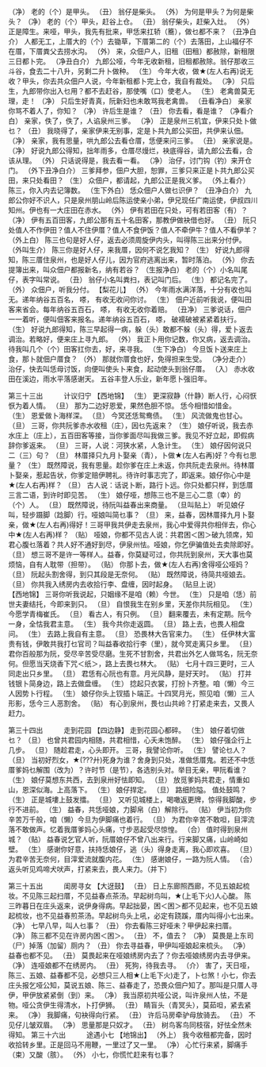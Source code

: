 <!-- { "loadSidebar": true } -->
（净） 老的（个）是甲头。 
（丑） 翁仔是柴头。 
（外） 为何是甲头？为何是柴头？ 
（净） 老的（个）甲头，赶谷上仓。 
（丑） 翁仔柴头，赶柴入灶。 
（外） 正是障生。来哑，甲头，我先有批来，甲恁来扛轿（簥），做乜都不来？ 
（丑净白介） 人都无工，上厝大的（个）去锄草，下厝第二的（个）去落田，上山福仔不在厝，下厝粪父去捞水沟。 
（外） 来，众佃户人，旧租（田租）都赦除，新租限三日都卜完。 
（净丑白介） 九郎公哑，今年无收新租，旧租都赦除。翁仔那收三斗谷，食去二十八升，另剩二升卜做种。 
（生） 今年大收，做★(左人右再)说无收？甲头，你去共众佃户人说，今年新租都卜完上仓，我自有裁处。 
（净） 只后生，九郎带你出入乜用？都不去赶谷，那使嘴（口）使老人。 
（生） 老禽兽莫无理，走！ 
（净） 只后生好青真，阮新妇也未敢骂我老禽兽。 
（丑看净白） 亲家你骂不着人了，你知？ 
（净） 许后生是谁？ 
（丑） 你去看，看是谁？ 
（净看介白） 亲家，佚了，佚了，人谄泉州三爹。 
（净） 正是泉州三机宜，伊来只处卜做乜？ 
（丑） 我晓得了，亲家伊来无别事，定是卜共九郎公买田，共伊来认佃。 
（净） 亲家，我有思量，哄九郎公去看仓厝，恁便来问三爹。 
（丑） 亲家说是。 
（净） 好说九郎公得知，拙年雨多，仓厝尽熳烂，袂底得谷，请九郎公去看，合该从理。 
（外） 只话说得是，我去看一看。 
（净） 治仔，讨门钩（钓）来开仓门。 
（外下丑净白介） 三爹拜参，佃户大胆，恕罪，三爹只来正是卜共九郎公买田，来只处看田？ 
（生） 众佃户，都请起，九郎公正是我义爹。 
（外上看介） 陈三，你入内去记簿数。 
（生下外白） 恁众佃户人做乜识伊？ 
（丑净白介） 九郎公你好不识人，只是泉州朋山岭后陈运使亲小弟，伊兄现任广南运使，伊叔四川知州。伊也有一大庄田在赤水。 
（外） 伊有若田在只处，可有若田客（有）？ 
（净） 伊有五百田客，九郎公那有五十名田客，那教伊做袂借也好。 
（丑） 阮只处值人不作伊田？值人不住伊厝？值人不食伊饭？值人不牵伊牛？值人不看伊羊？ 
（外上白） 陈三也句是好人仔，返去必须周旋伊内头，叫得陈三出来分付伊。 
（外叫生介） 陈三你是好人仔，来我厝，因何不说乞我知？ 
（生） 好说九郎得知，陈三厝住泉州，也是好人仔儿，因为官府逃离出来，暂时落泊。 
（外） 你去提簿出来，叫众佃户都报新名，纳有若谷？ 
（生报净白） 老的（个）小名叫尾仔，表字叫常说。 
（丑） 翁仔小名叫粪扫，表记叫门后。 
（生） 都记名完了。 
（外） 众佃户，听我分付。 
【梨花儿】
（外） 今年雨水满洋落，十分有收也叫无。递年纳谷五百名， 
 嗏， 
 有收无收问你讨。 
（生） 佃户近前听我说，便叫田客来省会。每年纳谷五百石， 
 嗏， 
 有收无收你着赔。 
（丑净） 三爹说话，佃户一一着听，便叫佃客来报名。递年纳谷五百石， 
 嗏， 
 破襦破被紧紧着扶行。 
（生） 好说九郎得知，陈三早起得一病，躲（头）敢都不躲（头）得，爱卜返去调治。若略好，便来庄上寻九郎。 
（外） 我正卜用你记数，你又病，返去调治。待我叫几个（个）田客扛你去，好，来寻我。 
（生下净白） 今旦饭卜送来庄上食，那卜就佃户厝食？ 
（外） 那就你厝食也好，免得担来生受。 
（净分走介） 治仔，快去叫恁母讨饭，向便叫使头卜来食，起动使头到翁仔厝。 
（入） 赤水收田在溪边，雨水平落感谢天。 
 五谷丰登人乐业，新年愿卜强旧年。 

第三十三出　　　计议归宁 
【西地锦】
（生） 更深寂静（什静）断人行，心闷恹恹为着人情。 
（旦） 那为二边好恩爱，果然色胆不惊。 
 恁今相惜如惜金。 
（生） 恩爱做卜海样深。 
（旦） 今冥还恁鸳鸯债。 
（生） 风流做鬼也甘心。 
（旦） 三哥，你共阮爹赤水收租（庄），因乜先返来？ 
（生） 娘仔听说，我去赤水庄上（庄上），五百田客等接，当你爹面尽叫我做三爹。我见不好立起，即假病辞你爹返来。 
（旦） 三哥，人说：河狭水紧，人急计生。 
（生） 娘仔因何说只二（三）句？ 
（旦） 林厝择只九月卜娶亲（青），卜做★(左人右再)好？今有乜思量？ 
（生） 既然障说，我有思量。趁你爹在庄上未返，你共阮走去泉州。待林厝卜娶亲，惹起告状，你爹定赔伊聘礼。待许时事志完了，即返来。娘仔你心中是★(左人右再)样？ 
（旦） 古人说：话说卜断，路行卜远。你只处都只样，到恁厝三言二语，到许时即见苦。 
（生） 娘仔哑，想陈三也不是三心二意（幸）的（个）人。 
（旦） 既然障说，待阮叫益春出来商量。 
（旦叫贴上） 听见娘仔叫，轻步蹑脚（踗脚）行。哑娘叫简乜事？ 
（旦） 来，益春，因林厝择九月卜娶亲，做★(左人右再)得好！三哥甲我共伊走去泉州，我心中爱得共你相伴去，你心中★(左人右再)样？ 
（贴） 哑娘，你都不见古人说：共君困＜困＞破九领席，知君心腹乜落着？共人好不通好到尽，伊泉州怯。哑娘，你乞伊骗值处去卖除即好。 
（旦） 想三哥不是许一等样人。益春，你莫疑可过，你共阮到泉州，天大事也莫烦恼，自有人耽带（担带）。 
（贴） 你那卜去，做★(左人右再)舍得哑公哑妈？ 
（旦） 阮起头割舍得，到只其段是无奈何。 
（贴） 既然障说，待简共哑娘去。 
（旦） 你共我入绣房内去收拾行李、盘缠，因时起身。 
（贴旦上说）  
【西地锦】
 三哥你听我说起，只姻缘不是咱（赖）今世。 
（生） 只是咱（恁）前世夫妻结托，今即来到只。 
（旦） 自恨我生在别乡里，天差你共阮相见。 
（生） 今愿学青梅崔氏。 
（旦） 看古人，有只例。 
（旦） 翻来覆去，未有定期。阮今一身，全怙我君主意。 
（生） 我今共你走返圆。 
（旦） 路上去，也畏人相盘问。 
（生） 去路上我自有主意。 
（旦） 恐畏林大告官来力。 
（生） 任伊林大富贵有钱，伊敢共我打乜官司？叫益春收拾行李（里），就今冥走离只乡里。 
（旦） 君你百般那为阮，受尽辛苦受尽磨。生死不甘割舍，共君出外乞人做骂名，阮无奈何。但愿当天烧香下咒＜纸＞，路上去畏乜林大。 
（贴） 七月十四三更时，三人同走出只乡里。 
（旦） 君恁有心阮也有意。月光风静，是好天时。 
（贴） 打并钱银卜简身边，路上去做盘缠。 
（生） 捻起只衣裳，打扮卜齐整。咱（懒）今三人因势卜行程。 
（生） 娘仔你头上钗插卜端正。十四冥月光，照见咱（懒）三人形影，恁今三人恶割舍。 
（贴） 有心到泉州，畏乜山共岭？打紧走来去，又畏人赶力。 

第三十四出　　　走到花园 
【四边静】
 走到花园心都碎。 
（生） 娘仔着切做乜？ 
（旦） 也曾共君园内相随，共君相惜，心夭未饱醉。 
（生） 娘仔强企行上几步。 
（旦） 随趁君走，心头即开。 
 三哥，我譬论你听。 
（生） 譬论乜人？ 
（旦） 当初好烈女，★(???廾)死身为谁？舍身到只处，准做恁厝鬼。若还不中恁厝爹妈乜解围（改为）？许时节（是节），各选别头对。举目无亲，甲阮看谁？ 
（生） 娘仔莫想东共西，去到泉卅好怯即知。 
（旦） 放觅爹妈共君走，情重如山，恩深似海。上高落下。 
（生） 娘仔捍定。 
（旦） 路细险隘。 
 值处鼓鸣？ 
（生） 正是城塿上鼓发擂。 
（旦） 又听见城楼上，喝噉返更牌，惊得我脚酸，步行不进前。 
（生） 益春，共恁哑娘，力脚帛（白）解除行。 
（贴） 伊当初为你辛苦万千般，咱（懒）今旦为伊脚痛也着行。 
（旦） 为君你辛苦不敢呾，目滓流落不敢做声。忆着我厝爹妈心头痛，寸步恶起受尽惊惶。 
（合） 值时得到泉州城？ 
（贴） 益春说乞官人听，阮厝娘仔不曾八出来行。行来脚又痛，山岭崎如壁。 
（生） 感谢你好意，扶持恁娘仔，逃（头）得身走离，我心即欢喜。 
（旦） 为君辛苦无奈何，目滓爱流就腹内花。 
（生） 感谢娘仔，一路为阮人情。 
（合） 返头听见鸡啼犬吠声，打紧来去，畏人来力。（并下） 

第三十五出　　　闺房寻女 
【大迓鼓】
（丑） 日上东廊照西廊，不见五娘起梳妆。不见陈三起扫厝，不见益春点茶汤。早起树鸟叫，★(上毛下火)人心酸。 
 陈三昨暮日在庄头返来，说伊身得病。早起拙晏，困＜困＞都不见起来，也不见五娘起梳妆，也不见益春煎茶汤。早起树鸟头上吼，必定有跷蹊，厝内叫得小七出来。 
（净） 七早八早，叫人乜事？ 
（丑） 你去看陈三好哑未？甲伊起来扫厝。 
（净） 陈三都不见在许房内困＜困＞。 
（丑） 不，值去？ 
（净） 莫畏是上东司（尸）掉落（加留）厕内？ 
（丑） 你去寻益春，甲伊叫哑娘起来梳头。 
（净） 益春也都不见。 
（丑） 莫畏起来在哑娘绣房内去了？你去哑娘绣房内去寻伊来。 
（净） 连哑娘都不在绣房内。 
（丑） 死狗，待我去寻。 
（介） 害了，天日哑，陈三、五娘、益春都不见，必想只三人相★(上毛下火)走了，卜乜煞！小七，你去庄头报乞哑公知，莫说五娘、陈三、益春走了，恐畏众佃户知了。那叫是只厝人寻伊，甲伊放紧紧倒（到）来。 
（净） 我当原初共哑公说，叫许泉州人怯，不是物。哑公贪伊生得清水，卜打伊狮。 
（丑） 睛盲头（青冥头），莫茹呾，紧去紧来。 
（净） 我脚痛，句袂得向行紧。 
（丑） 许后马房牵驴母放骑去。 
（丑） 不见仔儿皱双眉。 
（净） 思量那是只奴才。 
（丑） 树鸟客鸟同枝宿，好怯全然未得知。 
第三十六出　　　途遇小七 
【地锦出】
（外上） 我今收租都完备，因时收拾转乡里。正是回马不用鞭，一里过了又一里。 
（净） 心忙行来紧，脚痛手（束）又酸（胲）。 
（外） 小七，你慌忙赶来有乜事？ 
